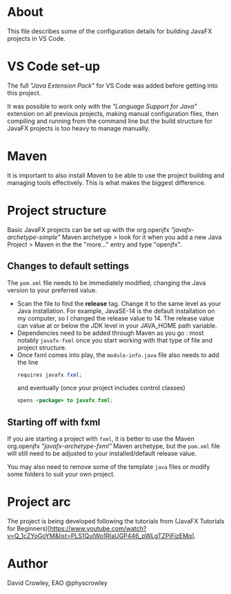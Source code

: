 # About
This file describes some of the configuration details for building JavaFX projects in VS Code.

# VS Code set-up
The full *"Java Extension Pack"* for VS Code was added before getting into this project.

It was possible to work only with the *"Language Support for Java"* extension on all previous projects, making manual configuration files, then compiling and running from the command line but the build structure for JavaFX projects is too heavy to manage manually.

# Maven
It is important to also install *Maven* to be able to use the project building and managing tools effectively. This is what makes the biggest difference.

# Project structure
Basic JavaFX projects can be set up with the org.openjfx *"javafx-archetype-simple"* Maven archetype > look for it when you add a new Java Project > Maven in the the "more..." entry and type "openjfx".

## Changes to default settings
The `pom.xml` file needs to be immediately modified, changing the Java version to your preferred value.
*  Scan the file to find the **release** tag. Change it to the same level as your Java installation. For example, JavaSE-14 is the default installation on my computer, so I changed the release value to 14. The release value can value at or below the JDK level in your JAVA_HOME path variable.
* Dependencies need to be added through Maven as you go : most notably `javafx-fxml` once you start working with that type of file and project structure.
* Once fxml comes into play, the `module-info.java` file also needs to add the line
    ```java
    requires javafx.fxml;
    ```
    and eventually (once your project includes control classes)
    ```java
    opens <package> to javafx.fxml;
    ```

## Starting off with fxml
If you are starting a project with `fxml`, it is better to use the Maven org.openjfx *"javafx-archetype-fxml"* Maven archetype, but the `pom.xml` file will still need to be adjusted to your installed/default release value.

You may also need to remove some of the template `java` files or modify some folders to suit your own project.

# Project arc
The project is being developed following the tutorials from (JavaFX Tutorials for Beginners)[https://www.youtube.com/watch?v=Q_1cZYoGoYM&list=PLS1QulWo1RIaUGP446_pWLgTZPiFizEMq].

# Author
David Crowley, EAO
@physcrowley




